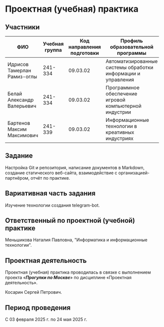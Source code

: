 # Проектная (учебная) практика

## Участники

| ФИО | Учебная группа | Код направления подготовки | Профиль образовательной программы |
|-|-|-|-|
| Идрисов Тамерлан Рамиз-оглы | 241-334 | 09.03.02 | Автоматизированные системы обработки информации и управления |
| Белай Александр Валерьевич | 241-334 | 09.03.02 | Программное обеспечение игровой компьютерной индустрии |
| Бартенов Максим Максимович | 241-339 | 09.03.02 | Информационные технологии в креативных индустриях |

## Задание

Настройка Git и репозитория, написание документов в Markdown, создание статического веб-сайта, взаимодействие с организацией-партнёром, отчёт по практике.

## Вариативная часть задания

Изучение технологии создания telegram-bot.

## Ответственный по проектной (учебной) практике

Меньшикова Наталия Павловна, "Информатика и информационные технологии".

## Проектная деятельность

Проектная (учебная) практика проводилась в связке с выполнением проекта «***Прогулки по Москве***» по дисциплине «Проектная деятельность».

Косарин Сергей Петрович.

## Период проведения

С 03 февраля 2025 г. по 24 мая 2025 г.
